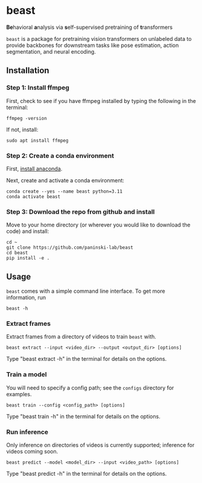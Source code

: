 # beast
**Be**havioral **a**nalysis via **s**elf-supervised pretraining of **t**ransformers

`beast` is a package for pretraining vision transformers on unlabeled data to provide backbones 
for downstream tasks like pose estimation, action segmentation, and neural encoding.

## Installation

### Step 1: Install ffmpeg
First, check to see if you have ffmpeg installed by typing the following in the terminal:

```commandline
ffmpeg -version
```

If not, install:

```commandline
sudo apt install ffmpeg
```

### Step 2: Create a conda environment

First, [install anaconda](https://docs.anaconda.com/free/anaconda/install/index.html).

Next, create and activate a conda environment:

```commandline
conda create --yes --name beast python=3.11
conda activate beast
```

### Step 3: Download the repo from github and install
Move to your home directory (or wherever you would like to download the code) and install:

```commandline
cd ~
git clone https://github.com/paninski-lab/beast
cd beast
pip install -e .
```

## Usage

`beast` comes with a simple command line interface. To get more information, run
```commandline
beast -h
```

### Extract frames

Extract frames from a directory of videos to train `beast` with.

```commandline
beast extract --input <video_dir> --output <output_dir> [options]
```

Type "beast extract -h" in the terminal for details on the options.

### Train a model

You will need to specify a config path; see the `configs` directory for examples.

```commandline
beast train --config <config_path> [options]
```

Type "beast train -h" in the terminal for details on the options.

### Run inference

Only inference on directories of videos is currently supported; inference for videos coming soon. 

```commandline
beast predict --model <model_dir> --input <video_path> [options]
```

Type "beast predict -h" in the terminal for details on the options.
